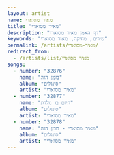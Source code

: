 ```yaml
---
layout: artist
name: מאיר מסוארי
title: "מאיר מסוארי"
description: "דף האמן מאיר מסוארי"
keywords: "שירים, מוזיקה, מאיר מסוארי"
permalink: /artists/מאיר-מסוארי/
redirect_from:
  - /artists/list/מאיר מסוארי
songs:
  - number: "32876"
    name: "בזמן הזה"
    album: "סינגלים"
    artist: "מאיר מסוארי"
  - number: "32877"
    name: "היום בו נולדת"
    album: "סינגלים"
    artist: "מאיר מסוארי"
  - number: "32878"
    name: "מאיר מסוארי - בזמן הזה"
    album: "סינגלים"
    artist: "מאיר מסוארי"
---
```

